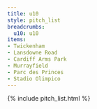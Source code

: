 ```yaml
---
title: u10
style: pitch_list
breadcrumbs:
  u10: u10
items:
- Twickenham
- Lansdowne Road
- Cardiff Arms Park
- Murrayfield
- Parc des Princes
- Stadio Olimpico
---
```


{% include pitch_list.html %}

